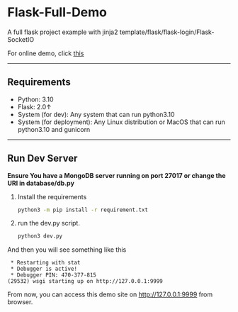 # Flask-Full-Demo
A full flask project example with jinja2 template/flask/flask-login/Flask-SocketIO

For online demo, click [this](https://flask.amb-ri.com)

---
## Requirements
* Python: 3.10
* Flask: 2.0↑
* System (for dev): Any system that can run python3.10
* System (for deployment): Any Linux distribution or MacOS that can run python3.10 and gunicorn

---
## Run Dev Server
**Ensure You have a MongoDB server running on port 27017 or change the URI in database/db.py**

1. Install the requirements
    ```bash
    python3 -m pip install -r requirement.txt
    ```
2. run the dev.py script.
    ```bash
    python3 dev.py
    ```

And then you will see something like this
```
 * Restarting with stat
 * Debugger is active!
 * Debugger PIN: 470-377-815
(29532) wsgi starting up on http://127.0.0.1:9999
```

From now, you can access this demo site on http://127.0.0.1:9999 from browser.
